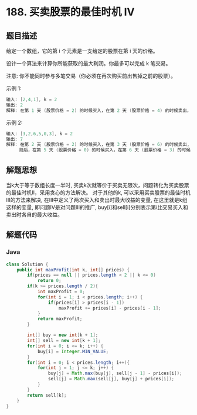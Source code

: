 # 188. 买卖股票的最佳时机 IV

## 题目描述

给定一个数组，它的第 i 个元素是一支给定的股票在第 i 天的价格。

设计一个算法来计算你所能获取的最大利润。你最多可以完成 k 笔交易。

注意: 你不能同时参与多笔交易（你必须在再次购买前出售掉之前的股票）。

示例 1:
```java
输入: [2,4,1], k = 2
输出: 2
解释: 在第 1 天 (股票价格 = 2) 的时候买入，在第 2 天 (股票价格 = 4) 的时候卖出，这笔交易所能获得利润 = 4-2 = 2 。
```
示例 2:
```java
输入: [3,2,6,5,0,3], k = 2
输出: 7
解释: 在第 2 天 (股票价格 = 2) 的时候买入，在第 3 天 (股票价格 = 6) 的时候卖出, 这笔交易所能获得利润 = 6-2 = 4 。
     随后，在第 5 天 (股票价格 = 0) 的时候买入，在第 6 天 (股票价格 = 3) 的时候卖出, 这笔交易所能获得利润 = 3-0 = 3 。
```

## 解题思想

当k大于等于数组长度一半时, 买卖k次就等价于买卖无限次，问题转化为买卖股票的最佳时机II，采用贪心的方法解决。
对于其他的k, 可以采用买卖股票的最佳时机III的方法来解决, 在III中定义了两次买入和卖出时最大收益的变量, 在这里就是k组这样的变量, 即问题IV是对问题III的推广, buy[i]和sell[i]分别表示第i比交易买入和卖出时各自的最大收益。

## 解题代码

### Java

```java
class Solution {
    public int maxProfit(int k, int[] prices) {
        if(prices == null || prices.length < 2 || k <= 0)
            return 0;
        if(k >= prices.length / 2){
            int maxProfit = 0;
            for(int i = 1; i < prices.length; i++) {
                if(prices[i] > prices[i - 1])
                    maxProfit += prices[i] - prices[i - 1];
            }
            return maxProfit;
        }

        int[] buy = new int[k + 1];
        int[] sell = new int[k + 1];
        for(int i = 0; i <= k; i++) {
            buy[i] = Integer.MIN_VALUE;
        }
        for(int i = 0; i < prices.length; i++){
            for(int j = 1; j <= k; j++) {
                buy[j] = Math.max(buy[j], sell[j - 1] - prices[i]);
                sell[j] = Math.max(sell[j], buy[j] + prices[i]);
            }
        }
        return sell[k];
    }
}
```